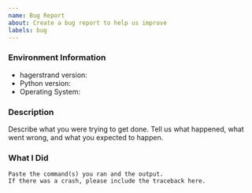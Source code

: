 ```yaml
---
name: Bug Report
about: Create a bug report to help us improve
labels: bug
---
```


<!-- Please search existing issues to avoid creating duplicates. -->

### Environment Information

-   hagerstrand version:
-   Python version:
-   Operating System:

### Description

Describe what you were trying to get done.
Tell us what happened, what went wrong, and what you expected to happen.

### What I Did

```
Paste the command(s) you ran and the output.
If there was a crash, please include the traceback here.
```
